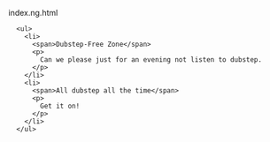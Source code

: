 index.ng.html

      <ul>
        <li>
          <span>Dubstep-Free Zone</span>
          <p>
            Can we please just for an evening not listen to dubstep.
          </p>
        </li>
        <li>
          <span>All dubstep all the time</span>
          <p>
            Get it on!
          </p>
        </li>
      </ul>